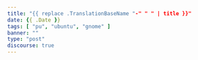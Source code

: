 ```yaml
---
title: "{{ replace .TranslationBaseName "-" " " | title }}"
date: {{ .Date }}
tags: [ "pu", "ubuntu", "gnome" ]
banner: ""
type: "post"
discourse: true
---
```


